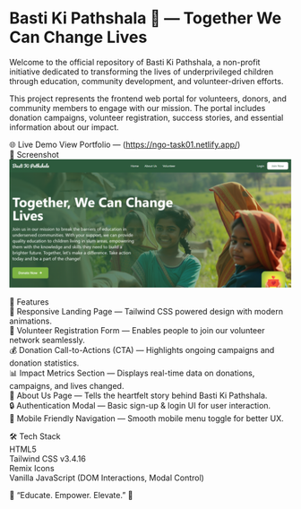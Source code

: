 # Basti Ki Pathshala 🌿 — Together We Can Change Lives <br>
Welcome to the official repository of Basti Ki Pathshala, a non-profit initiative dedicated to transforming the lives of underprivileged children through education, community development, and volunteer-driven efforts.

This project represents the frontend web portal for volunteers, donors, and community members to engage with our mission. The portal includes donation campaigns, volunteer registration, success stories, and essential information about our impact.

🌐 Live Demo View Portfolio — (https://ngo-task01.netlify.app/) <br>
📸 Screenshot ![Website Screenshot](https://github.com/rohit159159/Ngo-website/blob/d65b0008a73fd3d1a2e30b2639d5c1101602bc30/Screen%202025-08-03%20003810.png)

🌟 Features <br>
🎯 Responsive Landing Page — Tailwind CSS powered design with modern animations. <br>
🙌 Volunteer Registration Form — Enables people to join our volunteer network seamlessly.<br>
💰 Donation Call-to-Actions (CTA) — Highlights ongoing campaigns and donation statistics.<br>
📊 Impact Metrics Section — Displays real-time data on donations, campaigns, and lives changed.<br>
📄 About Us Page — Tells the heartfelt story behind Basti Ki Pathshala.<br>
🔒 Authentication Modal — Basic sign-up & login UI for user interaction.<br>
📱 Mobile Friendly Navigation — Smooth mobile menu toggle for better UX.<br>

🛠️ Tech Stack<br>
HTML5<br>
Tailwind CSS v3.4.16<br>
Remix Icons<br>
Vanilla JavaScript (DOM Interactions, Modal Control)<br>

🌱 “Educate. Empower. Elevate.” 🌱

